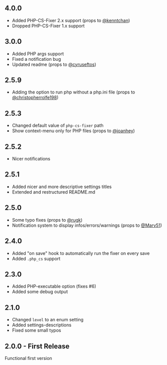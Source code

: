 ## 4.0.0

* Added PHP-CS-Fixer 2.x support (props to [@kenntchan](https://github.com/kenntchan))
* Dropped PHP-CS-Fixer 1.x support

## 3.0.0

* Added PHP args support
* Fixed a notification bug
* Updated readme (props to [@cyruseftos](https://github.com/cyruseftos))

## 2.5.9

* Adding the option to run php without a php.ini file (props to [@christopherrolfe198](https://github.com/christopherrolfe198))

## 2.5.3

* Changed default value of `php-cs-fixer` path
* Show context-menu only for PHP files (props to [@joanhey](https://github.com/joanhey))

## 2.5.2

* Nicer notifications

## 2.5.1

* Added nicer and more descriptive settings titles
* Extended and restructured README.md

## 2.5.0

* Some typo fixes (props to [@rugk](https://github.com/rugk))
* Notification system to display infos/errors/warnings (props to [@Marv51](https://github.com/Marv51))

## 2.4.0

* Added "on save" hook to automatically run the fixer on every save
* Added `.php_cs` support

## 2.3.0

* Added PHP-executable option (fixes #6)
* Added some debug output

## 2.1.0

* Changed `level` to an enum setting
* Added settings-descriptions
* Fixed some small typos

## 2.0.0 - First Release

Functional first version
